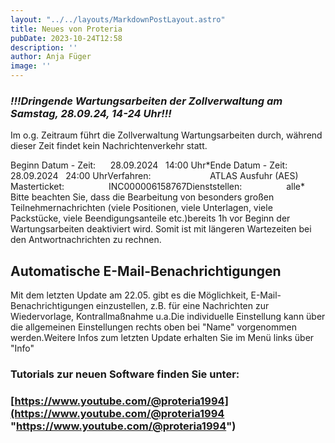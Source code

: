 ```yaml
---
layout: "../../layouts/MarkdownPostLayout.astro"
title: Neues von Proteria 
pubDate: 2023-10-24T12:58
description: ''
author: Anja Füger
image: ''
---
```


### ***!!!Dringende Wartungsarbeiten der Zollverwaltung am Samstag, 28.09.24, 14-24 Uhr!!!***

Im o.g. Zeitraum führt die Zollverwaltung Wartungsarbeiten durch, während dieser Zeit findet kein Nachrichtenverkehr statt.

Beginn Datum - Zeit:      28.09.2024   14:00 Uhr\*Ende Datum - Zeit:         28.09.2024   24:00 UhrVerfahren:                        ATLAS Ausfuhr (AES) Masterticket:                  INC000006158767Dienststellen:                  alle\* Bitte beachten Sie, dass die Bearbeitung von besonders großen Teilnehmernachrichten (viele Positionen, viele Unterlagen, viele Packstücke, viele Beendigungsanteile etc.)bereits 1h vor Beginn der Wartungsarbeiten deaktiviert wird. Somit ist mit längeren Wartezeiten bei den Antwortnachrichten zu rechnen.



## Automatische E-Mail-Benachrichtigungen

Mit dem letzten Update am 22.05. gibt es die Möglichkeit, E-Mail-Benachrichtigungen einzustellen, z.B. für eine Nachrichten zur Wiedervorlage, Kontrallmaßnahme u.a.Die individuelle Einstellung kann über die allgemeinen Einstellungen rechts oben bei \"Name\" vorgenommen werden.Weitere Infos zum letzten Update erhalten Sie im Menü links über \"Info\"

#### 

### Tutorials zur neuen Software finden Sie unter:

### [https://www.youtube.com/@proteria1994](https://www.youtube.com/@proteria1994 "https://www.youtube.com/@proteria1994")